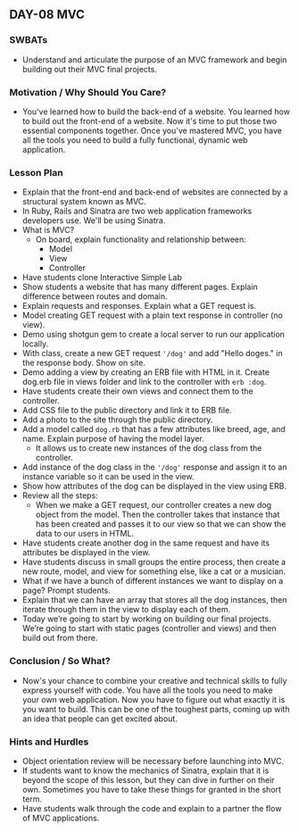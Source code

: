 ## DAY-08 MVC 

### SWBATs
+ Understand and articulate the purpose of an MVC framework and begin building out their MVC final projects.

### Motivation / Why Should You Care?
+ You've learned how to build the back-end of a website. You learned how to build out the front-end of a website. Now it's time to put those two essential components together. Once you've mastered MVC, you have all the tools you need to build a fully functional, dynamic web application.

### Lesson Plan
+ Explain that the front-end and back-end of websites are connected by a structural system known as MVC.
+ In Ruby, Rails and Sinatra are two web application frameworks developers use. We'll be using Sinatra.
+ What is MVC?
  + On board, explain functionality and relationship between:
    + Model
    + View
    + Controller
+ Have students clone Interactive Simple Lab
+ Show students a website that has many different pages. Explain difference between routes and domain.
+ Explain requests and responses. Explain what a GET request is. 
+ Model creating GET request with a plain text response in controller (no view).
+ Demo using shotgun gem to create a local server to run our application locally.
+ With class, create a new GET request `'/dog'` and add "Hello doges." in the response body. Show on site.
+ Demo adding a view by creating an ERB file with HTML in it. Create dog.erb file in views folder and link to the controller with `erb :dog`.
+ Have students create their own views and connect them to the controller.
+ Add CSS file to the public directory and link it to ERB file.
+ Add a photo to the site through the public directory.
+ Add a model called `dog.rb` that has a few attributes like breed, age, and name. Explain purpose of having the model layer.
  + It allows us to create new instances of the dog class from the controller.
+ Add instance of the dog class in the `'/dog'` response and assign it to an instance variable so it can be used in the view.
+ Show how attributes of the dog can be displayed in the view using ERB.
+ Review all the steps:
  + When we make a GET request, our controller creates a new dog object from the model. Then the controller takes that instance that has been created and passes it to our view so that we can show the data to our users in HTML.
+ Have students create another dog in the same request and have its attributes be displayed in the view.
+ Have students discuss in small groups the entire process, then create a new route, model, and view for something else, like a cat or a musician.
+ What if we have a bunch of different instances we want to display on a page? Prompt students.
+ Explain that we can have an array that stores all the dog instances, then iterate through them in the view to display each of them. 
+ Today we’re going to start by working on building our final projects. We’re going to start with static pages (controller and views) and then build out from there.

### Conclusion / So What?
+ Now's your chance to combine your creative and technical skills to fully express yourself with code. You have all the tools you need to make your own web application. Now you have to figure out what exactly it is you want to build. This can be one of the toughest parts, coming up with an idea that people can get excited about.

### Hints and Hurdles
+ Object orientation review will be necessary before launching into MVC.
+ If students want to know the mechanics of Sinatra, explain that it is beyond the scope of this lesson, but they can dive in further on their own. Sometimes you have to take these things for granted in the short term.
+ Have students walk through the code and explain to a partner the flow of MVC applications.